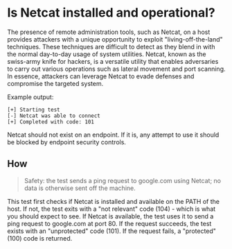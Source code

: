 # Is Netcat installed and operational?

The presence of remote administration tools, such as Netcat, on a host provides attackers with a unique opportunity to exploit "living-off-the-land" techniques. These techniques are difficult to detect as they blend in with the normal day-to-day usage of system utilities. Netcat, known as the swiss-army knife for hackers, is a versatile utility that enables adversaries to carry out various operations such as lateral movement and port scanning. In essence, attackers can leverage Netcat to evade defenses and compromise the targeted system.

Example output:
```
[+] Starting test
[-] Netcat was able to connect 
[+] Completed with code: 101
```

Netcat should not exist on an endpoint. If it is, any attempt to use it should be blocked by endpoint security controls.

## How

> Safety: the test sends a ping request to google.com using Netcat; no data is otherwise sent off the machine.

This test first checks if Netcat is installed and available on the PATH of the host. If not, the test exits with a "not relevant" code (104) - which is what you should expect to see. If Netcat is available, the test uses it to send a ping request to google.com at port 80. If the request succeeds, the test exists with an "unprotected" code (101). If the request fails, a "protected" (100) code is returned. 
